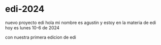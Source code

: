 # edi-2024
nuevo proyecto edi
hola mi nombre es agustin
y estoy en la materia de edi
hoy es lunes 10-6 de 2024


con nuestra primera edicion de edi
